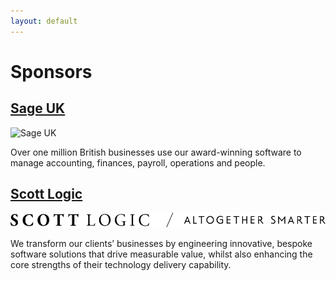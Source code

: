 ```yaml
---
layout: default
---
```



# Sponsors


## [Sage UK](https://sage.com)

![Sage UK](/images/sage-logo.png)

Over one million British businesses use our award-winning software to manage accounting, finances, payroll, operations and people.

## [Scott Logic](https://www.scottlogic.com)

![Scott Logic](/images/scott-logic-logo.svg)

We transform our clients’ businesses by engineering innovative, bespoke software solutions that drive measurable value, whilst also enhancing the core strengths of 
their technology delivery capability.
